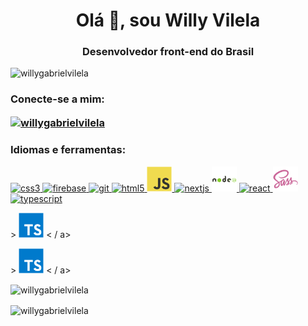 <h1 align = "center"> Olá 👋, sou Willy Vilela </h1>
<h3 align = "center"> Desenvolvedor front-end do Brasil </h3>

<p align = "left"> <img src = "https://komarev.com/ghpvc/?username=willygabrielvilela&label=Profile%20views&color=0e75b6&style=flat" alt = "willygabrielvilela" /> </p>

<h3 align = "left"> Conecte-se a mim: </ h3>
<p align = "left">
<a href="https://linkedin.com/in/willygabrielvilela" target="blank"> <img align = "center" src = "https: //raw.githubusercontent .com / rahuldkjain / github-profile-readme-generator / master / src / images / icons / Social / linked-in-alt.svg "alt =" willygabrielvilela "height =" 30 "width = "40" /> </a>
</p>

<h3 align = "left"> Idiomas e ferramentas: </h3>
<p align = "left"> <a href="https://www.w3schools.com/css/" target="_blank"> <img src = "https://raw.githubusercontent.com/devicons/devicon /master/icons/css3/css3-original-wordmark.svg "alt =" css3 "width =" 40 "height =" 40 "/> </a> <a href =" https://firebase.google.com / "target =" _ blank "> <img src =" https://www.vectorlogo.zone/logos/firebase/firebase-icon.svg "alt =" firebase "width =" 40 "height =" 40 "/> </a> <a href="https://git-scm.com/" target="_blank"> <img src = "https://www.vectorlogo.zone/logos/git-scm/git-scm -icon.svg "alt =" git "largura =" 40 "height = "40" /> </a> <a href="https://www.w3.org/html/" target="_blank"> <img src = "https://raw.githubusercontent.com/ devicons / devicon / master / icons / html5 / html5-original-wordmark.svg "alt =" html5 "width =" 40 "height =" 40 "/> </a> <a href =" https: // desenvolvedor. mozilla.org/en-US/docs/Web/JavaScript "target =" _ blank "> <img src =" https://raw.githubusercontent.com/devicons/devicon/master/icons/javascript/javascript-original.svg "alt =" javascript "width =" 40 "height =" 40 "/> </a> <a href="https://nextjs.org/" target="_blank"> <img src =" https: / / cdn.worldvectorlogo.com/logos/nextjs-3.svg "alt =" nextjs "width =" 40 "height =" 40 "/> </a> <a href =" https://nodejs.org "target =" _ em branco "> <img src =" https://raw.githubusercontent.com/devicons/devicon/master/icons/nodejs/nodejs-original-wordmark.svg "alt =" nodejs "width =" 40 "height =" 40 " /> </a> <a href="https://reactjs.org/" target="_blank"> <img src = "https://raw.githubusercontent.com/devicons/devicon/master/icons/react /react-original-wordmark.svg "alt =" react "width =" 40 "height =" 40 "/> </a> <a href =" https://sass-lang.com "target =" _ blank " ><img src = "https://raw.githubusercontent.com/devicons/devicon/master/icons/sass/sass-original.svg" alt = "sass" width = "40" height = "40" /> </ a> <a href="https://www.typescriptlang.org/" target="_blank"> <img src = "https://raw.githubusercontent.com/devicons/devicon/master/icons/typescript/typescript -original.svg "alt =" typescript "largura =" 40 "height =" 40 "/> </a> </p>> <img src = "https://raw.githubusercontent.com/devicons/devicon/master/icons/typescript/typescript-original.svg" alt = "typescript" width = "40" height = "40" /> < / a> </p>> <img src = "https://raw.githubusercontent.com/devicons/devicon/master/icons/typescript/typescript-original.svg" alt = "typescript" width = "40" height = "40" /> < / a> </p>

<p> <img align = "center" src = "https://github-readme-stats.vercel.app/api/top-langs?username=willygabrielvilela&show_icons=true&locale=en&layout=compact" alt = "willygabrielvilela" /> </p>

<p> <img align = "center" src = "https://github-readme-streak-stats.herokuapp.com/?user=willygabrielvilela&" alt = "willygabrielvilela" /> </p>
